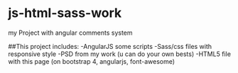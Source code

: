 # js-html-sass-work
my Project with angular comments system



##This project includes:
-AngularJS some scripts
-Sass/css files with responsive style
-PSD from my work (u can do your own bests)
-HTML5 file with this page (on bootstrap 4, angularjs, font-awesome)
